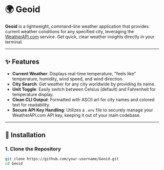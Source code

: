 # 🌍 Geoid

**Geoid** is a lightweight, command-line weather application that provides current weather conditions for any specified city, leveraging the [WeatherAPI.com](https://www.weatherapi.com/) service. Get quick, clear weather insights directly in your terminal.

---

## ✨ Features

- **Current Weather**: Displays real-time temperature, "feels like" temperature, humidity, wind speed, and wind direction.
- **City Search**: Get weather for any city worldwide by providing its name.
- **Unit Toggle**: Easily switch between Celsius (default) and Fahrenheit for temperature display.
- **Clean CLI Output**: Formatted with ASCII art for city names and colored text for readability.
- **Secure API Key Handling**: Utilizes a `.env` file to securely manage your WeatherAPI.com API key, keeping it out of your main codebase.

---

## 🚀 Installation

### 1. Clone the Repository

```bash
git clone https://github.com/your-username/Geoid.git
cd Geoid
